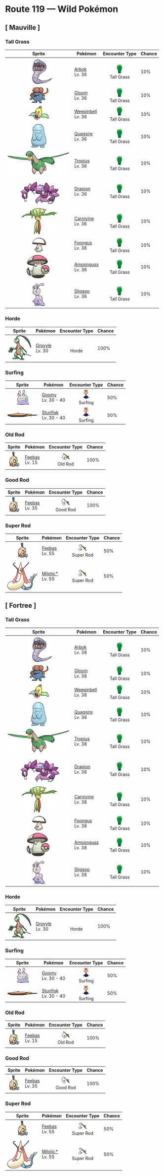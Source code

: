 # Route 119 — Wild Pokémon

## [ Mauville ]

### Tall Grass

| Sprite | Pokémon | Encounter Type | Chance |
|:------:|---------|:--------------:|--------|
| ![Arbok](../../assets/sprites/arbok/front.gif "Arbok: This Pokémon is terrifically strong in order to constrict things with its body. It can even flatten steel oil drums. Once Arbok wraps its body around its foe, escaping its crunching embrace is impossible.") | [Arbok](../../pokemon/arbok.md/)<br>Lv. 36 | ![Tall Grass](../../assets/encounter_types/tall_grass.png "Tall Grass")<br>Tall Grass | 10% |
| ![Gloom](../../assets/sprites/gloom/front.gif "Gloom: From its mouth Gloom drips honey that smells absolutely horrible. Apparently, it loves the horrid stench. It sniffs the noxious fumes and then drools even more of its honey.") | [Gloom](../../pokemon/gloom.md/)<br>Lv. 36 | ![Tall Grass](../../assets/encounter_types/tall_grass.png "Tall Grass")<br>Tall Grass | 10% |
| ![Weepinbell](../../assets/sprites/weepinbell/front.gif "Weepinbell: Weepinbell has a large hook on its rear end. At night, the Pokémon hooks on to a tree branch and goes to sleep. If it moves around in its sleep, it may wake up to find itself on the ground.") | [Weepinbell](../../pokemon/weepinbell.md/)<br>Lv. 36 | ![Tall Grass](../../assets/encounter_types/tall_grass.png "Tall Grass")<br>Tall Grass | 10% |
| ![Quagsire](../../assets/sprites/quagsire/front.gif "Quagsire: Quagsire hunts for food by leaving its mouth wide open in water and waiting for its prey to blunder in unaware. Because the Pokémon does not move, it does not get very hungry.") | [Quagsire](../../pokemon/quagsire.md/)<br>Lv. 36 | ![Tall Grass](../../assets/encounter_types/tall_grass.png "Tall Grass")<br>Tall Grass | 10% |
| ![Tropius](../../assets/sprites/tropius/front.gif "Tropius: Children of the southern tropics eat as snacks the fruit that grows in bunches around the neck of Tropius. This Pokémon flies by flapping the leaves on its back as if they were wings.") | [Tropius](../../pokemon/tropius.md/)<br>Lv. 36 | ![Tall Grass](../../assets/encounter_types/tall_grass.png "Tall Grass")<br>Tall Grass | 10% |
| ![Drapion](../../assets/sprites/drapion/front.gif "Drapion: It has the power in its clawed arms to make scrap of a car. The tips of its claws release poison.") | [Drapion](../../pokemon/drapion.md/)<br>Lv. 36 | ![Tall Grass](../../assets/encounter_types/tall_grass.png "Tall Grass")<br>Tall Grass | 10% |
| ![Carnivine](../../assets/sprites/carnivine/front.gif "Carnivine: It binds itself to trees in marshes. It attracts prey with its sweet-smelling drool and gulps them down.") | [Carnivine](../../pokemon/carnivine.md/)<br>Lv. 36 | ![Tall Grass](../../assets/encounter_types/tall_grass.png "Tall Grass")<br>Tall Grass | 10% |
| ![Foongus](../../assets/sprites/foongus/front.gif "Foongus: It lures Pokémon with its pattern that looks just like a Poké Ball, then releases poison spores.") | [Foongus](../../pokemon/foongus.md/)<br>Lv. 36 | ![Tall Grass](../../assets/encounter_types/tall_grass.png "Tall Grass")<br>Tall Grass | 10% |
| ![Amoonguss](../../assets/sprites/amoonguss/front.gif "Amoonguss: It lures prey close by dancing and waving its arm caps, which resemble Poké Balls, in a swaying motion.") | [Amoonguss](../../pokemon/amoonguss.md/)<br>Lv. 36 | ![Tall Grass](../../assets/encounter_types/tall_grass.png "Tall Grass")<br>Tall Grass | 10% |
| ![Sliggoo](../../assets/sprites/sliggoo/front.gif "Sliggoo: Its four horns are a high-performance radar system. It uses them to sense sounds and smells, rather than using ears or a nose.") | [Sliggoo](../../pokemon/sliggoo.md/)<br>Lv. 36 | ![Tall Grass](../../assets/encounter_types/tall_grass.png "Tall Grass")<br>Tall Grass | 10% |

### Horde

| Sprite | Pokémon | Encounter Type | Chance |
|:------:|---------|:--------------:|--------|
| ![Grovyle](../../assets/sprites/grovyle/front.gif "Grovyle: This Pokémon adeptly flies from branch to branch in trees. In a forest, no Pokémon can ever hope to catch a fleeing Grovyle however fast they may be.") | [Grovyle](../../pokemon/grovyle.md/)<br>Lv. 30 | ![Horde](../../assets/encounter_types/horde.png "Horde")<br>Horde | 100% |

### Surfing

| Sprite | Pokémon | Encounter Type | Chance |
|:------:|---------|:--------------:|--------|
| ![Goomy](../../assets/sprites/goomy/front.gif "Goomy: It’s covered in a slimy membrane that makes any punches or kicks slide off it harmlessly.") | [Goomy](../../pokemon/goomy.md/)<br>Lv. 30 - 40 | ![Surfing](../../assets/encounter_types/surfing.png "Surfing")<br>Surfing | 50% |
| ![Stunfisk](../../assets/sprites/stunfisk/front.gif "Stunfisk: It conceals itself in the mud of the seashore. Then it waits. When prey touch it, it delivers a jolt of electricity.") | [Stunfisk](../../pokemon/stunfisk.md/)<br>Lv. 30 - 40 | ![Surfing](../../assets/encounter_types/surfing.png "Surfing")<br>Surfing | 50% |

### Old Rod

| Sprite | Pokémon | Encounter Type | Chance |
|:------:|---------|:--------------:|--------|
| ![Feebas](../../assets/sprites/feebas/front.gif "Feebas: While Feebas’s body is in tatters, it has a hardy and tenacious life force that enables it to live anywhere. However, this Pokémon is also slow and dimwitted, making it an easy catch.") | [Feebas](../../pokemon/feebas.md/)<br>Lv. 15 | ![Old Rod](../../assets/encounter_types/old_rod.png "Old Rod")<br>Old Rod | 100% |

### Good Rod

| Sprite | Pokémon | Encounter Type | Chance |
|:------:|---------|:--------------:|--------|
| ![Feebas](../../assets/sprites/feebas/front.gif "Feebas: While Feebas’s body is in tatters, it has a hardy and tenacious life force that enables it to live anywhere. However, this Pokémon is also slow and dimwitted, making it an easy catch.") | [Feebas](../../pokemon/feebas.md/)<br>Lv. 35 | ![Good Rod](../../assets/encounter_types/good_rod.png "Good Rod")<br>Good Rod | 100% |

### Super Rod

| Sprite | Pokémon | Encounter Type | Chance |
|:------:|---------|:--------------:|--------|
| ![Feebas](../../assets/sprites/feebas/front.gif "Feebas: While Feebas’s body is in tatters, it has a hardy and tenacious life force that enables it to live anywhere. However, this Pokémon is also slow and dimwitted, making it an easy catch.") | [Feebas](../../pokemon/feebas.md/)<br>Lv. 55 | ![Super Rod](../../assets/encounter_types/super_rod.png "Super Rod")<br>Super Rod | 50% |
| ![Milotic*](../../assets/sprites/milotic/front.gif "Milotic*: Milotic live at the bottom of large lakes. When this Pokémon’s body glows a vivid pink, it releases a pulsing wave of energy that brings soothing calm to troubled hearts.") | [Milotic*](../../pokemon/milotic.md/)<br>Lv. 55 | ![Super Rod](../../assets/encounter_types/super_rod.png "Super Rod")<br>Super Rod | 50% |

## [ Fortree ]

### Tall Grass

| Sprite | Pokémon | Encounter Type | Chance |
|:------:|---------|:--------------:|--------|
| ![Arbok](../../assets/sprites/arbok/front.gif "Arbok: This Pokémon is terrifically strong in order to constrict things with its body. It can even flatten steel oil drums. Once Arbok wraps its body around its foe, escaping its crunching embrace is impossible.") | [Arbok](../../pokemon/arbok.md/)<br>Lv. 38 | ![Tall Grass](../../assets/encounter_types/tall_grass.png "Tall Grass")<br>Tall Grass | 10% |
| ![Gloom](../../assets/sprites/gloom/front.gif "Gloom: From its mouth Gloom drips honey that smells absolutely horrible. Apparently, it loves the horrid stench. It sniffs the noxious fumes and then drools even more of its honey.") | [Gloom](../../pokemon/gloom.md/)<br>Lv. 38 | ![Tall Grass](../../assets/encounter_types/tall_grass.png "Tall Grass")<br>Tall Grass | 10% |
| ![Weepinbell](../../assets/sprites/weepinbell/front.gif "Weepinbell: Weepinbell has a large hook on its rear end. At night, the Pokémon hooks on to a tree branch and goes to sleep. If it moves around in its sleep, it may wake up to find itself on the ground.") | [Weepinbell](../../pokemon/weepinbell.md/)<br>Lv. 38 | ![Tall Grass](../../assets/encounter_types/tall_grass.png "Tall Grass")<br>Tall Grass | 10% |
| ![Quagsire](../../assets/sprites/quagsire/front.gif "Quagsire: Quagsire hunts for food by leaving its mouth wide open in water and waiting for its prey to blunder in unaware. Because the Pokémon does not move, it does not get very hungry.") | [Quagsire](../../pokemon/quagsire.md/)<br>Lv. 38 | ![Tall Grass](../../assets/encounter_types/tall_grass.png "Tall Grass")<br>Tall Grass | 10% |
| ![Tropius](../../assets/sprites/tropius/front.gif "Tropius: Children of the southern tropics eat as snacks the fruit that grows in bunches around the neck of Tropius. This Pokémon flies by flapping the leaves on its back as if they were wings.") | [Tropius](../../pokemon/tropius.md/)<br>Lv. 38 | ![Tall Grass](../../assets/encounter_types/tall_grass.png "Tall Grass")<br>Tall Grass | 10% |
| ![Drapion](../../assets/sprites/drapion/front.gif "Drapion: It has the power in its clawed arms to make scrap of a car. The tips of its claws release poison.") | [Drapion](../../pokemon/drapion.md/)<br>Lv. 38 | ![Tall Grass](../../assets/encounter_types/tall_grass.png "Tall Grass")<br>Tall Grass | 10% |
| ![Carnivine](../../assets/sprites/carnivine/front.gif "Carnivine: It binds itself to trees in marshes. It attracts prey with its sweet-smelling drool and gulps them down.") | [Carnivine](../../pokemon/carnivine.md/)<br>Lv. 38 | ![Tall Grass](../../assets/encounter_types/tall_grass.png "Tall Grass")<br>Tall Grass | 10% |
| ![Foongus](../../assets/sprites/foongus/front.gif "Foongus: It lures Pokémon with its pattern that looks just like a Poké Ball, then releases poison spores.") | [Foongus](../../pokemon/foongus.md/)<br>Lv. 38 | ![Tall Grass](../../assets/encounter_types/tall_grass.png "Tall Grass")<br>Tall Grass | 10% |
| ![Amoonguss](../../assets/sprites/amoonguss/front.gif "Amoonguss: It lures prey close by dancing and waving its arm caps, which resemble Poké Balls, in a swaying motion.") | [Amoonguss](../../pokemon/amoonguss.md/)<br>Lv. 38 | ![Tall Grass](../../assets/encounter_types/tall_grass.png "Tall Grass")<br>Tall Grass | 10% |
| ![Sliggoo](../../assets/sprites/sliggoo/front.gif "Sliggoo: Its four horns are a high-performance radar system. It uses them to sense sounds and smells, rather than using ears or a nose.") | [Sliggoo](../../pokemon/sliggoo.md/)<br>Lv. 38 | ![Tall Grass](../../assets/encounter_types/tall_grass.png "Tall Grass")<br>Tall Grass | 10% |

### Horde

| Sprite | Pokémon | Encounter Type | Chance |
|:------:|---------|:--------------:|--------|
| ![Grovyle](../../assets/sprites/grovyle/front.gif "Grovyle: This Pokémon adeptly flies from branch to branch in trees. In a forest, no Pokémon can ever hope to catch a fleeing Grovyle however fast they may be.") | [Grovyle](../../pokemon/grovyle.md/)<br>Lv. 30 | ![Horde](../../assets/encounter_types/horde.png "Horde")<br>Horde | 100% |

### Surfing

| Sprite | Pokémon | Encounter Type | Chance |
|:------:|---------|:--------------:|--------|
| ![Goomy](../../assets/sprites/goomy/front.gif "Goomy: It’s covered in a slimy membrane that makes any punches or kicks slide off it harmlessly.") | [Goomy](../../pokemon/goomy.md/)<br>Lv. 30 - 40 | ![Surfing](../../assets/encounter_types/surfing.png "Surfing")<br>Surfing | 50% |
| ![Stunfisk](../../assets/sprites/stunfisk/front.gif "Stunfisk: It conceals itself in the mud of the seashore. Then it waits. When prey touch it, it delivers a jolt of electricity.") | [Stunfisk](../../pokemon/stunfisk.md/)<br>Lv. 30 - 40 | ![Surfing](../../assets/encounter_types/surfing.png "Surfing")<br>Surfing | 50% |

### Old Rod

| Sprite | Pokémon | Encounter Type | Chance |
|:------:|---------|:--------------:|--------|
| ![Feebas](../../assets/sprites/feebas/front.gif "Feebas: While Feebas’s body is in tatters, it has a hardy and tenacious life force that enables it to live anywhere. However, this Pokémon is also slow and dimwitted, making it an easy catch.") | [Feebas](../../pokemon/feebas.md/)<br>Lv. 15 | ![Old Rod](../../assets/encounter_types/old_rod.png "Old Rod")<br>Old Rod | 100% |

### Good Rod

| Sprite | Pokémon | Encounter Type | Chance |
|:------:|---------|:--------------:|--------|
| ![Feebas](../../assets/sprites/feebas/front.gif "Feebas: While Feebas’s body is in tatters, it has a hardy and tenacious life force that enables it to live anywhere. However, this Pokémon is also slow and dimwitted, making it an easy catch.") | [Feebas](../../pokemon/feebas.md/)<br>Lv. 35 | ![Good Rod](../../assets/encounter_types/good_rod.png "Good Rod")<br>Good Rod | 100% |

### Super Rod

| Sprite | Pokémon | Encounter Type | Chance |
|:------:|---------|:--------------:|--------|
| ![Feebas](../../assets/sprites/feebas/front.gif "Feebas: While Feebas’s body is in tatters, it has a hardy and tenacious life force that enables it to live anywhere. However, this Pokémon is also slow and dimwitted, making it an easy catch.") | [Feebas](../../pokemon/feebas.md/)<br>Lv. 55 | ![Super Rod](../../assets/encounter_types/super_rod.png "Super Rod")<br>Super Rod | 50% |
| ![Milotic*](../../assets/sprites/milotic/front.gif "Milotic*: Milotic live at the bottom of large lakes. When this Pokémon’s body glows a vivid pink, it releases a pulsing wave of energy that brings soothing calm to troubled hearts.") | [Milotic*](../../pokemon/milotic.md/)<br>Lv. 55 | ![Super Rod](../../assets/encounter_types/super_rod.png "Super Rod")<br>Super Rod | 50% |

